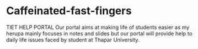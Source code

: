# Caffeinated-fast-fingers
TIET HELP PORTAL
Our portal aims at making life of students easier as my herupa mainly focuses in notes and slides but our portal will provide help to daily life issues faced by student at Thapar University.
